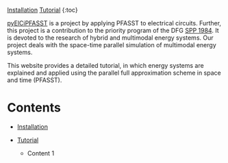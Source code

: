 [Installation](installation.md)
[Tutorial](tutorial.md)
{:toc}

[pyElCiPFASST](https://github.com/lisawim/pyElCiPFASST) is a project by applying PFASST to electrical circuits. Further, this project is a contribution to the priority program of the DFG [SPP 1984](https://www.spp1984.de/). It is devoted to the research of hybrid and multimodal energy systems. Our project deals with the space-time parallel simulation of multimodal energy systems.

This website provides a detailed tutorial, in which energy systems are explained and applied using the parallel full approximation scheme in space and time (PFASST).


# Contents

- [Installation](installation.md)  

- [Tutorial](tutorial.md)
  * Content 1
